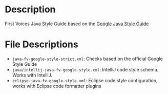 # Description

First Voices Java Style Guide based on the [Google Java Style Guide](https://google.github.io/styleguide/javaguide.html)

# File Descriptions

- `java-fv-google-style-strict.xml`: Checks based on the official Google Style Guide
- `java/intellij-java-fv-google-style.xml`: IntelliJ code style schema. Works with IntelliJ.
- `eclipse-java-fv-google-style.xml`: Eclipse code style configuration, works with Eclipse code formatter plugins
